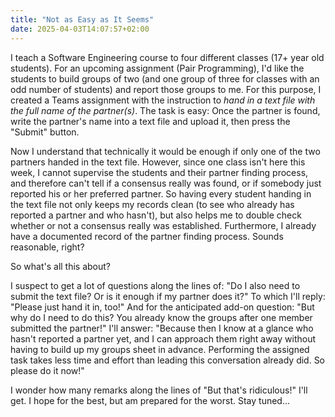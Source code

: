 ```yaml
---
title: "Not as Easy as It Seems"
date: 2025-04-03T14:07:57+02:00
---
```


I teach a Software Engineering course to four different classes (17+ year old students). For an upcoming assignment (Pair Programming), I'd like the students to build groups of two (and one group of three for classes with an odd number of students) and report those groups to me. For this purpose, I created a Teams assignment with the instruction to _hand in a text file with the full name of the partner(s)_. The task is easy: Once the partner is found, write the partner's name into a text file and upload it, then press the "Submit" button.

Now I understand that technically it would be enough if only one of the two partners handed in the text file. However, since one class isn't here this week, I cannot supervise the students and their partner finding process, and therefore can't tell if a consensus really was found, or if somebody just reported his or her preferred partner. So having every student handing in the text file not only keeps my records clean (to see who already has reported a partner and who hasn't), but also helps me to double check whether or not a consensus really was established. Furthermore, I already have a documented record of the partner finding process. Sounds reasonable, right?

So what's all this about?

I suspect to get a lot of questions along the lines of: "Do I also need to submit the text file? Or is it enough if my partner does it?" To which I'll reply: "Please just hand it in, too!" And for the anticipated add-on question: "But why do I need to do this? You already know the groups after one member submitted the partner!" I'll answer: "Because then I know at a glance who hasn't reported a partner yet, and I can approach them right away without having to build up my groups sheet in advance. Performing the assigned task takes less time and effort than leading this conversation already did. So please do it now!"

I wonder how many remarks along the lines of "But that's ridiculous!" I'll get. I hope for the best, but am prepared for the worst. Stay tuned…
